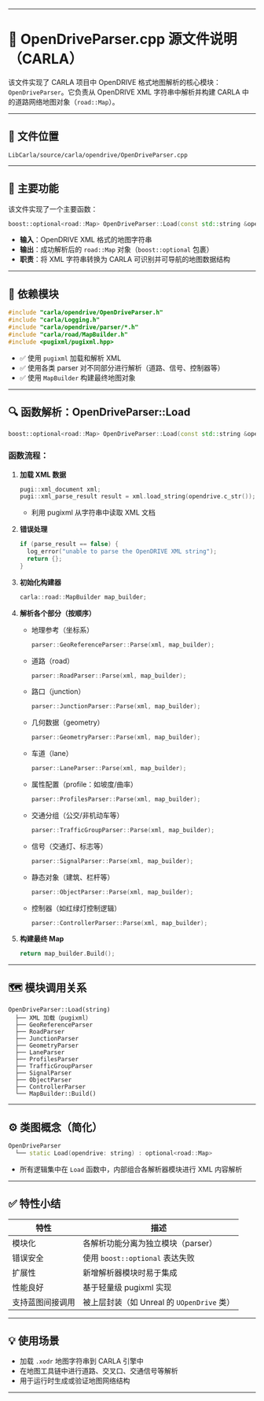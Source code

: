
---

# 📄 OpenDriveParser.cpp 源文件说明（CARLA）

该文件实现了 CARLA 项目中 OpenDRIVE 格式地图解析的核心模块：`OpenDriveParser`。它负责从 OpenDRIVE XML 字符串中解析并构建 CARLA 中的道路网络地图对象（`road::Map`）。

---

## 📁 文件位置

```
LibCarla/source/carla/opendrive/OpenDriveParser.cpp
```

---

## 🧱 主要功能

该文件实现了一个主要函数：

```cpp
boost::optional<road::Map> OpenDriveParser::Load(const std::string &opendrive)
```

- **输入**：OpenDRIVE XML 格式的地图字符串
- **输出**：成功解析后的 `road::Map` 对象（`boost::optional` 包裹）
- **职责**：将 XML 字符串转换为 CARLA 可识别并可导航的地图数据结构

---

## 🧩 依赖模块

```cpp
#include "carla/opendrive/OpenDriveParser.h"
#include "carla/Logging.h"
#include "carla/opendrive/parser/*.h"
#include "carla/road/MapBuilder.h"
#include <pugixml/pugixml.hpp>
```

- ✅ 使用 `pugixml` 加载和解析 XML
- ✅ 使用各类 parser 对不同部分进行解析（道路、信号、控制器等）
- ✅ 使用 `MapBuilder` 构建最终地图对象

---

## 🔍 函数解析：OpenDriveParser::Load

```cpp
boost::optional<road::Map> OpenDriveParser::Load(const std::string &opendrive)
```

### 函数流程：

1. **加载 XML 数据**
   ```cpp
   pugi::xml_document xml;
   pugi::xml_parse_result result = xml.load_string(opendrive.c_str());
   ```
   - 利用 pugixml 从字符串中读取 XML 文档

2. **错误处理**
   ```cpp
   if (parse_result == false) {
     log_error("unable to parse the OpenDRIVE XML string");
     return {};
   }
   ```

3. **初始化构建器**
   ```cpp
   carla::road::MapBuilder map_builder;
   ```

4. **解析各个部分（按顺序）**
   - 地理参考（坐标系）
     ```cpp
     parser::GeoReferenceParser::Parse(xml, map_builder);
     ```
   - 道路（road）
     ```cpp
     parser::RoadParser::Parse(xml, map_builder);
     ```
   - 路口（junction）
     ```cpp
     parser::JunctionParser::Parse(xml, map_builder);
     ```
   - 几何数据（geometry）
     ```cpp
     parser::GeometryParser::Parse(xml, map_builder);
     ```
   - 车道（lane）
     ```cpp
     parser::LaneParser::Parse(xml, map_builder);
     ```
   - 属性配置（profile：如坡度/曲率）
     ```cpp
     parser::ProfilesParser::Parse(xml, map_builder);
     ```
   - 交通分组（公交/非机动车等）
     ```cpp
     parser::TrafficGroupParser::Parse(xml, map_builder);
     ```
   - 信号（交通灯、标志等）
     ```cpp
     parser::SignalParser::Parse(xml, map_builder);
     ```
   - 静态对象（建筑、栏杆等）
     ```cpp
     parser::ObjectParser::Parse(xml, map_builder);
     ```
   - 控制器（如红绿灯控制逻辑）
     ```cpp
     parser::ControllerParser::Parse(xml, map_builder);
     ```

5. **构建最终 Map**
   ```cpp
   return map_builder.Build();
   ```

---

## 🗺️ 模块调用关系

```plaintext
OpenDriveParser::Load(string)
  ├── XML 加载（pugixml）
  ├── GeoReferenceParser
  ├── RoadParser
  ├── JunctionParser
  ├── GeometryParser
  ├── LaneParser
  ├── ProfilesParser
  ├── TrafficGroupParser
  ├── SignalParser
  ├── ObjectParser
  ├── ControllerParser
  └── MapBuilder::Build()
```

---

## ⚙️ 类图概念（简化）

```cpp
OpenDriveParser
  └── static Load(opendrive: string) : optional<road::Map>
```

- 所有逻辑集中在 `Load` 函数中，内部组合各解析器模块进行 XML 内容解析

---

## ✅ 特性小结

| 特性 | 描述 |
|------|------|
| 模块化 | 各解析功能分离为独立模块（parser） |
| 错误安全 | 使用 `boost::optional` 表达失败 |
| 扩展性 | 新增解析器模块时易于集成 |
| 性能良好 | 基于轻量级 pugixml 实现 |
| 支持蓝图间接调用 | 被上层封装（如 Unreal 的 `UOpenDrive` 类） |

---

## 💡 使用场景

- 加载 `.xodr` 地图字符串到 CARLA 引擎中
- 在地图工具链中进行道路、交叉口、交通信号等解析
- 用于运行时生成或验证地图网络结构

---
